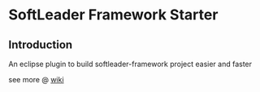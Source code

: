 # SoftLeader Framework Starter

## Introduction

An eclipse plugin to build softleader-framework project easier and faster

see more @ [wiki](https://github.com/softleader/softleader-framework-starter/wiki/Overview)
